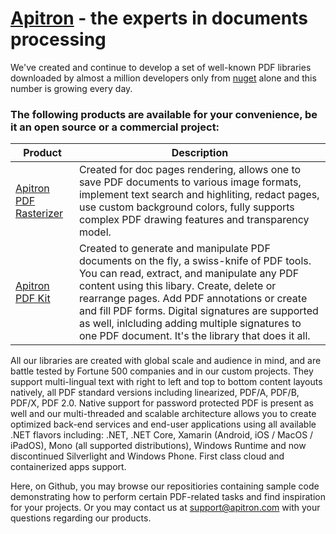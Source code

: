 # [Apitron](www.apitron.com/ "Apitron website") - the experts in documents processing #
We've created and continue to develop a set of well-known PDF libraries downloaded by almost a million developers only from [nuget](https://www.nuget.org/profiles/Apitron) alone and this number is growing every day.

### The following products are available for your convenience, be it an open source or a commercial project: ###

Product                | Description
-----------------------|-----------------------
[Apitron PDF Rasterizer](https://apitron.com/Product/pdf-rasterizer) | Created for doc pages rendering, allows one to save PDF documents to various image formats, implement text search and highliting, redact pages, use custom background colors, fully supports complex PDF drawing features and transparency model. 
[Apitron PDF Kit](https://apitron.com/Product/pdf-kit)        | Created to generate and manipulate PDF documents on the fly, a swiss-knife of PDF tools. You can read, extract, and manipulate any PDF content using this libary. Create, delete or rearrange pages. Add PDF annotations or create and fill PDF forms. Digital signatures are supported as well, inlcluding adding multiple signatures to one PDF document. It's the library that does it all.

All our libraries are created with global scale and audience in mind, and are battle tested by Fortune 500 companies and in our custom projects.
They support multi-lingual text with right to left and top to bottom content layouts natively, all PDF standard versions including linearized, PDF/A, PDF/B, PDF/X, PDF 2.0.
Native support for password protected PDF is present as well and our multi-threaded and scalable architecture allows you to create optimized back-end services and end-user applications using all available .NET flavors including:
.NET, .NET Core, Xamarin (Android, iOS / MacOS / iPadOS), Mono (all supported distributions), Windows Runtime and now discontinued Silverlight and Windows Phone.
First class cloud and containerized apps support.

Here, on Github, you may browse our repositiories containing sample code demonstrating how to perform certain PDF-related tasks and find inspiration for your projects. Or you may contact us at [support@apitron.com](mailto:support@apitron.com) with your questions regarding our products.





